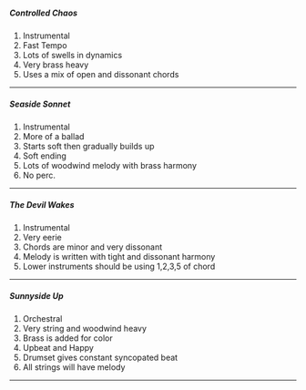 ##### Controlled Chaos
1. Instrumental
2. Fast Tempo
3. Lots of swells in dynamics
4. Very brass heavy
5. Uses a mix of open and dissonant chords
---
##### Seaside Sonnet
1. Instrumental
2. More of a ballad
3. Starts soft then gradually builds up
4. Soft ending
5. Lots of woodwind melody with brass harmony
6. No perc.
---
##### The Devil Wakes
1. Instrumental
2. Very eerie
3. Chords are minor and very dissonant
4. Melody is written with tight and dissonant harmony
5. Lower instruments should be using 1,2,3,5 of chord
---
##### Sunnyside Up
1. Orchestral
2. Very string and woodwind heavy
3. Brass is added for color
4. Upbeat and Happy
5. Drumset gives constant syncopated beat
6. All strings will have melody
---
